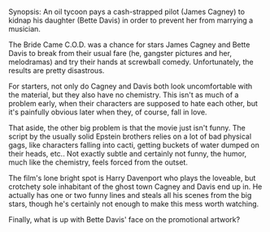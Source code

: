 Synopsis: An oil tycoon pays a cash-strapped pilot (James Cagney) to kidnap his daughter (Bette Davis) in order to prevent her from marrying a musician.

The Bride Came C.O.D. was a chance for stars James Cagney and Bette Davis to break from their usual fare (he, gangster pictures and her, melodramas) and try their hands at screwball comedy. Unfortunately, the results are pretty disastrous.

For starters, not only do Cagney and Davis both look uncomfortable with the material, but they also have no chemistry. This isn't as much of a problem early, when their characters are supposed to hate each other, but it's painfully obvious later when they, of course, fall in love.

That aside, the other big problem is that the movie just isn't funny. The script by the usually solid Epstein brothers relies on a lot of bad physical gags, like characters falling into cacti, getting buckets of water dumped on their heads, etc.. Not exactly subtle and certainly not funny, the humor, much like the chemistry, feels forced from the outset.

The film's lone bright spot is Harry Davenport who plays the loveable, but crotchety sole inhabitant of the ghost town Cagney and Davis end up in. He actually has one or two funny lines and steals all his scenes from the big stars, though he's certainly not enough to make this mess worth watching.

Finally, what is up with Bette Davis' face on the promotional artwork?